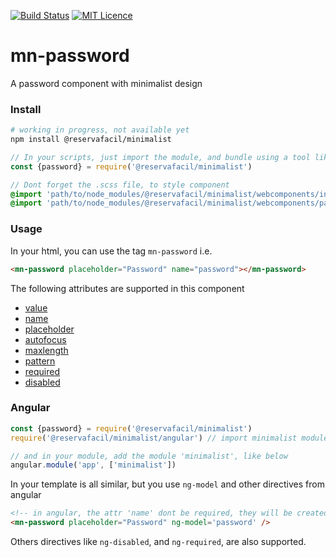 [![Build Status](https://travis-ci.org/minimalist-components/webcomponents.svg?branch=master)](https://travis-ci.org/minimalist-components/webcomponents)
[![MIT Licence](https://badges.frapsoft.com/os/mit/mit.svg?v=103)](https://opensource.org/licenses/mit-license.php)

# mn-password

A password component with minimalist design

### Install

```sh
# working in progress, not available yet
npm install @reservafacil/minimalist
```

```js
// In your scripts, just import the module, and bundle using a tool like webpack, or browserify
const {password} = require('@reservafacil/minimalist')
```


```sass
// Dont forget the .scss file, to style component
@import 'path/to/node_modules/@reservafacil/minimalist/webcomponents/input/input.scss';
@import 'path/to/node_modules/@reservafacil/minimalist/webcomponents/password/password.scss';
```


### Usage

In your html, you can use the tag `mn-password` i.e.

```html
<mn-password placeholder="Password" name="password"></mn-password>
```

The following attributes are supported in this component

- [value](http://www.w3schools.com/tags/att_input_value.asp)
- [name](http://www.w3schools.com/tags/att_input_name.asp)
- [placeholder](http://www.w3schools.com/tags/att_input_placeholder.asp)
- [autofocus](http://www.w3schools.com/tags/att_input_autofocus.asp)
- [maxlength](http://www.w3schools.com/tags/att_input_maxlength.asp)
- [pattern](http://www.w3schools.com/tags/att_input_pattern.asp)
- [required](http://www.w3schools.com/tags/att_input_required.asp)
- [disabled](http://www.w3schools.com/tags/att_input_disabled.asp)

### Angular

```js
const {password} = require('@reservafacil/minimalist')
require('@reservafacil/minimalist/angular') // import minimalist module

// and in your module, add the module 'minimalist', like below
angular.module('app', ['minimalist'])
```

In your template is all similar, but you use `ng-model` and other directives from angular

```html
<!-- in angular, the attr 'name' dont be required, they will be created automatically, using the last part of ngModel name, e.g. ng-model="data.password" will generate a attribute name="password" -->
<mn-password placeholder="Password" ng-model='password' />
```

Others directives like `ng-disabled`, and `ng-required`, are also supported.



